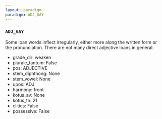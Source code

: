 ```yaml
---
layout: paradigm
paradigm: ADJ_GAY
---
```

### ` ADJ_GAY `

Some loan words inflect irregularly, either more along the written form or the pronunciation. There are not many direct adjective loans in general.
* grade_dir: weaken
* plurale_tantum: False
* pos: ADJECTIVE
* stem_diphthong: None
* stem_vowel: None
* upos: ADJ
* harmony: front
* kotus_av: None
* kotus_tn: 21
* clitics: False
* possessive: False
